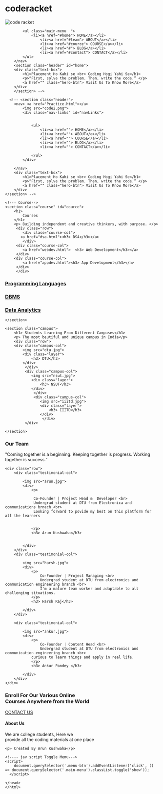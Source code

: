 # coderacket
<!DOCTYPE html>
<html>
    <head>
        <meta name="viewport" content="width=device-width, initial-scale=1.0">

<title>
    Code Racket
    
</title>
<link rel="stylesheet" href="https://cdnjs.cloudflare.com/ajax/libs/font-awesome/6.1.2/css/all.min.css" integrity="sha512-1sCRPdkRXhBV2PBLUdRb4tMg1w2YPf37qatUFeS7zlBy7jJI8Lf4VHwWfZZfpXtYSLy85pkm9GaYVYMfw5BC1A==" crossorigin="anonymous" referrerpolicy="no-referrer" />
<link rel="preconnect" href="https://fonts.googleapis.com">
<link rel="preconnect" href="https://fonts.gstatic.com" crossorigin>
<link href="https://fonts.googleapis.com/css2?family=Poppins:wght@100;200;300;400;600;700&display=swap" rel="stylesheet">
<link rel="stylesheet" href="https://cdn.jsdelivr.net/npm/@fortawesome/fontawesome-free@6.1.2/css/fontawesome.min.css" integrity="sha384-X8QTME3FCg1DLb58++lPvsjbQoCT9bp3MsUU3grbIny/3ZwUJkRNO8NPW6zqzuW9" crossorigin="anonymous">
<link rel="stylesheet" href="ankur.css">
</head>


<body>
    <div class="menu-btn"> 
        <i class="fas fa-bars fa-2x"></i>
      </div>
    <div class="container">
        <nav class="main-nav">
            <img src="code2.png" alt="code racket" class="logo">
   
            <ul class="main-menu  ">
                <li><a href="#home"> HOME</a></li>
                    <li><a href="#team"> ABOUT</a></li>
                    <li><a href="#cource"> COURSE</a></li>
                    <li><a href="#"> BLOG</a></li>
                    <li><a href="#contact"> CONTACT</a></li>
            </ul>
        </nav>
        <section class="header" id="home">
        <div class="text-box">
            <h1>Placement Ho Kahi se <br> Coding Hogi Yahi Se</h1>
            <p>“First, solve the problem. Then, write the code.” </p>
            <a href="" class="hero-btn"> Visit Us To Know More</a>
        </div>
        </section> -->

      <!-- <section class="header">
        <nav> <a href="Practice.html"></a>
            <img src="code2.png">
            <div class="nav-links" id="navLinks">
               

                <ul>
                    <li><a href=""> HOME</a></li>
                    <li><a href=""> ABOUT</a></li>
                    <li><a href=""> COURSE</a></li>
                    <li><a href=""> BLOG</a></li>
                    <li><a href=""> CONTACT</a></li>
                  
                </ul>
            </div>
           
        </nav> 
        <div class="text-box">
            <h1>Placement Ho Kahi se <br> Coding Hogi Yahi Se</h1>
            <p>“First, solve the problem. Then, write the code.” </p>
            <a href="" class="hero-btn"> Visit Us To Know More</a>
        </div>
    </section> -->

    <!--- Course-->
    <section class="course" id="cource">
        <h1>
            Courses 
        </h1>
        <p> Building independent and creative thinkers, with purpose. </p>
         <div class="row">
            <div class="course-col">
           <a href="dsa.html"><h3> DSA</h3></a> 
            </div>
         <div class="course-col">
            <a href="webdev.html">  <h3> Web Development</h3></a>
         </div>
        <div class="course-col">
            <a href="appdev.html"><h3> App Development</h3></a>
         </div>
         </div>
                                      
<div class="row">
    <div class="course-col">
       <a href="Programming Language.html"> <h3> Programming Languages</h3></a>
        </div>
    <div class="course-col">
        <a href="dbms.html"><h3> DBMS</h3></a>
    </div>
    <div class="course-col">
        <a href="data.html"><h3> Data Analytics</h3></a>
    </div>
        
</div>
         

    </section>
<!-----campus----->
    <section class="campus">
        <h1> Students Learning From Different Campuses</h1>
        <p> The most beutiful and unique campus in India</p>
        <div class="row">
        <div class="campus-col">
            <img src="dtu.jpg">
            <div class="layer"> 
                <h3> DTU</h3>
            </div>
             </div>
             <div class="campus-col">
                <img src="nsut.jpg">
                <div class="layer"> 
                    <h3> NSUT</h3>
                </div>
                 </div>
                 <div class="campus-col">
                    <img src="iiitd.jpg">
                    <div class="layer"> 
                        <h3> IIITD</h3>
                    </div>
                     </div>
             </div>

    </section>

    


<!--- testimonials-->
<section class="testimonial" id="team">
    <h1> Our Team </h1>
    <p> "Coming together is a beginning. Keeping together is progress. Working together is success.”</p>

    <div class="row">
        <div class="testimonial-col"> 

            <img src="arun.jpg">
            <div>
                <p>
                 
                 Co-Founder | Project Head &  Developer <br> 
                 Undergrad student at DTU from Electronica and communications brnach <br>
                 Looking forward to povide my best on this platform for all the learners

                 
                </p>
                <h3> Arun Kushwaha</h3>
                

            </div>
        </div>
        <div class="testimonial-col"> 

            <img src="harsh.jpg">
            <div>
                <p>
                    Co-Founder | Project Managing <br>
                    Undergrad student at DTU from electronics and communication engineering branch <br>
                    I'm a mature team worker and adaptable to all challenging situations. 
                </p>
                <h3> Harsh Raj</h3>
                
            </div>
        </div>

        <div class="testimonial-col"> 

            <img src="ankur.jpg">
            <div>
                <p>
                    Co-Founder | Content Head <br>
                    Undergrad student at DTU from electronics and communication engineering branch <br>
                curious to learn things and apply in real life.
                </p>
                <h3> Ankur Pandey </h3>
                
            </div>
        </div>
    </div>

</section>

<!-- call to action-->
<section class="cta" id="contact"> 
    <h1> Enroll For Our Various Online <br>Courses Anywhere from the World</h1>
    <a href="" class="hero-btn"> CONTACT US</a>
</section>
<!-- Fotter-->  
    </div>
    

<section class="footer">
    <h4>
        About Us
    </h4>
    <p> We are college students, Here we <br>provide all the coding materials at one place</p>
    
  

    <p> Created By Arun Kushwaha</p>

</section>




    <!---- jav script Toggle Menu--->
    <script>
        document.querySelector('.menu-btn').addEventListener('click', () => document.querySelector('.main-menu').classList.toggle('show'));
      </script>
</body>

    </head>
    </html>
